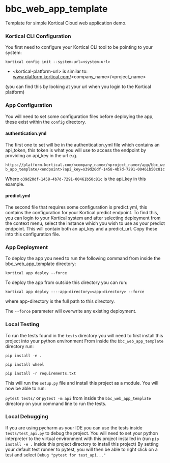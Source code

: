 # bbc_web_app_template
Template for simple Kortical Cloud web application demo.


### Kortical CLI Configuration
You first need to configure your Kortical CLI tool to be pointing to your system:

`kortical config init --system-url=<system-url>`

- \<kortical-platform-url\> is similar to: www.platform.kortical.com/<company_name>/<project_name>
  
(you can find this by looking at your url when you login to the Kortical platform)

### App Configuration

You will need to set some configuration files before deploying the app, these exist within the `config` directory.

#### authentication.yml
The first one to set will be in the authentication.yml file which contains an api_token, this token is what you will
use to access the endpoint by providing an api_key in the url e.g. 

`https://platform.kortical.com/<company_name>/<project_name>/app/bbc_web_app_template/<endpoint>?api_key=o39d20df-1458-4b7d-7291-00461b50c81c`

Where `o39d20df-1458-4b7d-7291-00461b50c81c` is the api_key in this example.

#### predict.yml
The second file that requires some configuration is predict.yml, this contains the configuration for your Kortical predict endpoint.
To find this, you can login to your Kortical system and after selecting deployment from the context menu, select the instance which you wish
to use as your predict endpoint. This will contain both an api_key and a predict_url. Copy these into this configuration file.


### App Deployment
To deploy the app you need to run the following command from inside the bbc_web_app_template directory:

`kortical app deploy --force`

To deploy the app from outside this directory you can run:

`kortical app deploy ----app-directory=<app-directory> --force`

where app-directory is the full path to this directory.

The `--force` parameter will overwrite any existing deployment.

### Local Testing

To run the tests found in the `tests` directory you will need to first install this project into your python environment
From inside the `bbc_web_app_template` directory run:

`pip install -e .`

`pip install wheel`

`pip install -r requirements.txt`

This will run the `setup.py` file and install this project as a module. You will now be able to run:

`pytest tests/` or `pytest -m api` from inside the `bbc_web_app_template` directory on your command line to run the tests.

### Local Debugging

If you are using pycharm as your IDE you can use the tests inside `tests/test_api.py` to debug the project.
You will need to set your python interpreter to the virtual environment with this project installed in (run `pip install -e .` inside this project directory to install this project)
By setting your default test runner to pytest, you will then be able to right click on a test and select `Debug "pytest for test_api..."`
